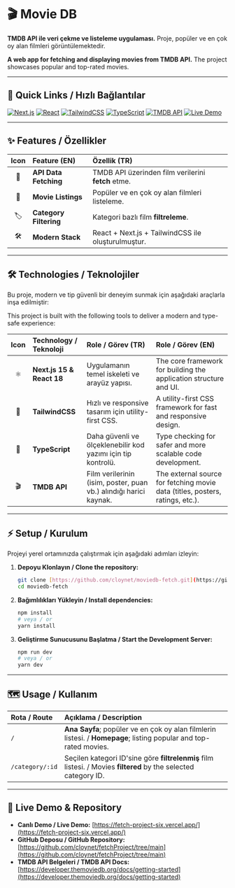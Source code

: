 # 🎬 Movie DB

**TMDB API ile veri çekme ve listeleme uygulaması.** Proje, popüler ve en çok oy alan filmleri görüntülemektedir.

**A web app for fetching and displaying movies from TMDB API.** The project showcases popular and top-rated movies.

---

## 🚀 Quick Links / Hızlı Bağlantılar

[![Next.js](https://img.shields.io/badge/Next.js-000000?style=for-the-badge&logo=next.js&logoColor=white)](https://nextjs.org/)
[![React](https://img.shields.io/badge/React-61DAFB?style=for-the-badge&logo=react&logoColor=black)](https://reactjs.org/)
[![TailwindCSS](https://img.shields.io/badge/TailwindCSS-06B6D4?style=for-the-badge&logo=tailwind-css&logoColor=white)](https://tailwindcss.com/)
[![TypeScript](https://img.shields.io/badge/TypeScript-3178C6?style=for-the-badge&logo=typescript&logoColor=white)](https://www.typescriptlang.org/)
[![TMDB API](https://img.shields.io/badge/TMDB-01D277?style=for-the-badge)](https://developer.themoviedb.org/docs/getting-started)
[![Live Demo](https://img.shields.io/badge/Live-Demo-FF6F61?style=for-the-badge)](https://fetch-project-six.vercel.app/)

---

## ✨ Features / Özellikler

| Icon | Feature (EN) | Özellik (TR) |
| :---: | :--- | :--- |
| 📡 | **API Data Fetching** | TMDB API üzerinden film verilerini **fetch** etme. |
| 🍿 | **Movie Listings** | Popüler ve en çok oy alan filmleri listeleme. |
| 🏷️ | **Category Filtering** | Kategori bazlı film **filtreleme**. |
| 🛠️ | **Modern Stack** | React + Next.js + TailwindCSS ile oluşturulmuştur. |

---

## 🛠️ Technologies / Teknolojiler

Bu proje, modern ve tip güvenli bir deneyim sunmak için aşağıdaki araçlarla inşa edilmiştir:

This project is built with the following tools to deliver a modern and type-safe experience:

| Icon | Technology / Teknoloji | Role / Görev (TR) | Role / Görev (EN) |
| :---: | :--- | :--- | :--- |
| ⚛️ | **Next.js 15 & React 18** | Uygulamanın temel iskeleti ve arayüz yapısı. | The core framework for building the application structure and UI. |
| 💨 | **TailwindCSS** | Hızlı ve responsive tasarım için utility-first CSS. | A utility-first CSS framework for fast and responsive design. |
| 📜 | **TypeScript** | Daha güvenli ve ölçeklenebilir kod yazımı için tip kontrolü. | Type checking for safer and more scalable code development. |
| 🎬 | **TMDB API** | Film verilerinin (isim, poster, puan vb.) alındığı harici kaynak. | The external source for fetching movie data (titles, posters, ratings, etc.). |

---

## ⚡ Setup / Kurulum

Projeyi yerel ortamınızda çalıştırmak için aşağıdaki adımları izleyin:

1.  **Depoyu Klonlayın / Clone the repository:**
    ```bash
    git clone [https://github.com/cloynet/moviedb-fetch.git](https://github.com/cloynet/moviedb-fetch.git)
    cd moviedb-fetch
    ```

2.  **Bağımlılıkları Yükleyin / Install dependencies:**
    ```bash
    npm install
    # veya / or
    yarn install
    ```

3.  **Geliştirme Sunucusunu Başlatma / Start the Development Server:**
    ```bash
    npm run dev
    # veya / or
    yarn dev
    ```
---

## 🗺️ Usage / Kullanım

| Rota / Route | Açıklama / Description |
| :--- | :--- |
| `/` | **Ana Sayfa**; popüler ve en çok oy alan filmlerin listesi. / **Homepage**; listing popular and top-rated movies. |
| `/category/:id` | Seçilen kategori ID'sine göre **filtrelenmiş** film listesi. / Movies **filtered** by the selected category ID. |

---

## 🔗 Live Demo & Repository

* **Canlı Demo / Live Demo:** [https://fetch-project-six.vercel.app/](https://fetch-project-six.vercel.app/)
* **GitHub Deposu / GitHub Repository:** [https://github.com/cloynet/fetchProject/tree/main](https://github.com/cloynet/fetchProject/tree/main)
* **TMDB API Belgeleri / TMDB API Docs:** [https://developer.themoviedb.org/docs/getting-started](https://developer.themoviedb.org/docs/getting-started)
